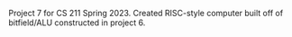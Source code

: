 Project 7 for CS 211 Spring 2023. Created RISC-style computer built off of bitfield/ALU constructed in project 6.
